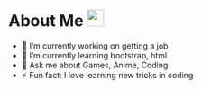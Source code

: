 # About Me <img src="https://raw.githubusercontent.com/MartinHeinz/MartinHeinz/master/wave.gif" width="30px">

<!--
**BrianCheung1/BrianCheung1** is a ✨ _special_ ✨ repository because its `README.md` (this file) appears on your GitHub profile.
--> 

- 🔭 I’m currently working on getting a job
- 🌱 I’m currently learning bootstrap, html
- 💬 Ask me about Games, Anime, Coding
- ⚡ Fun fact: I love learning new tricks in coding
